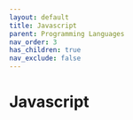 ```yaml
---
layout: default
title: Javascript
parent: Programming Languages
nav_order: 3
has_children: true
nav_exclude: false
---
```


# Javascript
